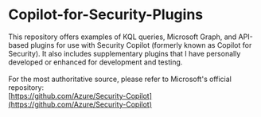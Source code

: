 # Copilot-for-Security-Plugins

This repository offers examples of KQL queries, Microsoft Graph, and API-based plugins for use with Security Copilot (formerly known as Copilot for Security). It also includes supplementary plugins that I have personally developed or enhanced for development and testing. <br/>
 <br/>
For the most authoritative source, please refer to Microsoft's official repository: </br> [https://github.com/Azure/Security-Copilot](https://github.com/Azure/Security-Copilot)
